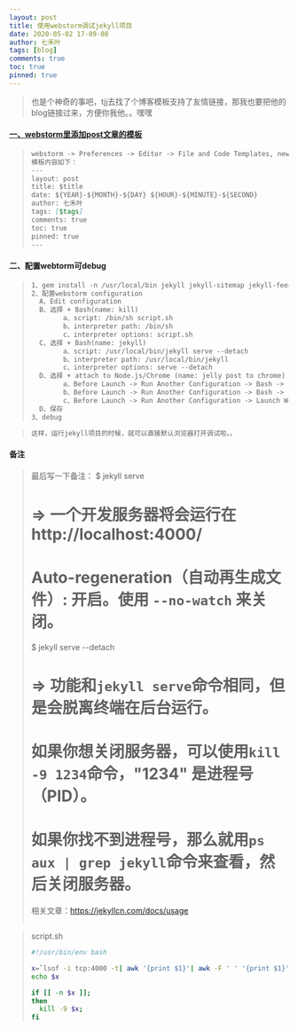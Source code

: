```yaml
---
layout: post
title: 使用webstorm调试jekyll项目
date: 2020-05-02 17-09-08
author: 七禾叶
tags: [blog]
comments: true
toc: true
pinned: true
---
```




> 也是个神奇的事吧，tjj去找了个博客模板支持了友情链接，那我也要把他的blog链接过来，方便你我他。。嘿嘿

#### [一、webstorm里添加post文章的模板](https://hadihariri.com/2014/01/04/using-webstorm-to-maintain-a-jekyll-site/)
>```markdown
> webstorm -> Preferences -> Editor -> File and Code Templates, new File, 配置如下：
> 模板内容如下：
>---
> layout: post
> title: $title
> date: ${YEAR}-${MONTH}-${DAY} ${HOUR}-${MINUTE}-${SECOND}
> author: 七禾叶
> tags: [$tags]
> comments: true
> toc: true
> pinned: true
> ---
> ```


#### 二、配置webtorm可debug
>```markdown 
> 1、gem install -n /usr/local/bin jekyll jekyll-sitemap jekyll-feed jekyll-paginate
> 2、配置webstorm configuration
>   A、Edit configuration
>   B、选择 + Bash(name: kill) 
>         a、script: /bin/sh script.sh
>         b、interpreter path: /bin/sh
>         c、interpreter options: script.sh
>   C、选择 + Bash(name: jekyll) 
>         a、script: /usr/local/bin/jekyll serve --detach
>         b、interpreter path: /usr/local/bin/jekyll
>         c、interpreter options: serve --detach
>   D、选择 + attach to Node.js/Chrome (name: jelly post to chrome) 
>         a、Before Launch -> Run Another Configuration -> Bash -> kill
>         b、Before Launch -> Run Another Configuration -> Bash -> jekyll
>         c、Before Launch -> Run Another Configuration -> Launch Web Browser -> 输入需要打开的调试地址
>   D、保存
> 3、debug
>   ```

>```markdown
> 这样，运行jekyll项目的时候，就可以直接默认浏览器打开调试啦。。

#### 备注
> 最后写一下备注：
> $ jekyll serve
>  # => 一个开发服务器将会运行在 http://localhost:4000/
>  # Auto-regeneration（自动再生成文件）: 开启。使用 `--no-watch` 来关闭。
>  
>  $ jekyll serve --detach
>  # => 功能和`jekyll serve`命令相同，但是会脱离终端在后台运行。
>  #    如果你想关闭服务器，可以使用`kill -9 1234`命令，"1234" 是进程号（PID）。
>  #    如果你找不到进程号，那么就用`ps aux | grep jekyll`命令来查看，然后关闭服务器。
>
> 相关文章：https://jekyllcn.com/docs/usage
>```

> script.sh
> ```bash
>#!/usr/bin/env bash
> 
> x=`lsof -i tcp:4000 -t| awk '{print $1}'| awk -F ' ' '{print $1}'`
> echo $x
> 
> if [[ -n $x ]];
> then
>   kill -9 $x;
> fi
```

